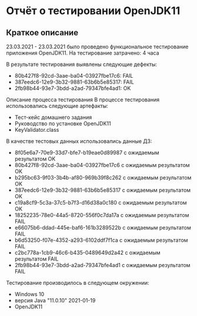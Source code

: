 # Отчёт о тестировании OpenJDK11
## Краткое описание
23.03.2021 - 23.03.2021 было проведено функциональное тестирование приложения OpenJDK11.
На тестирование затрачено: 4 часа

В результате тестирования выявлены следующие дефекты:

* 80b427f8-92cd-3aae-ba04-03927fbe17c6: FAIL
* 387eedc6-12e9-3b32-9881-63b6b5e85317: FAIL
* 2fb98b44-93e7-3bdd-a2ad-79347bfe4ad1: OK

Описание процесса тестирования
В процессе тестирования использовались следующие артефакты:

* Тест-кейс домашнего задания
* Руководство по установке OpenJDK11
* KeyValidator.class


В качестве тестовых данных использовались данные ДЗ:

* 8f05e6a7-70e9-33d7-bfe7-b19eae0d89987 с ожидаемым результатом OK
* 80b427f8-92cd-3aae-ba04-03927fbe17c6 с ожидаемым результатом OK
* b295bc63-9f03-3b4b-af80-969b39f8c262 с ожидаемым результатом OK
* 387eedc6-12e9-3b32-9881-63b6b5e85317 с ожидаемым результатом OK
* c19a8cf9-5c3a-37c5-b7f3-d16d38a0c180 с ожидаемым результатом OK
* 18252235-78e0-44a5-8720-556f0c7da17a с ожидаемым результатом FAIL
* e66075b6-ddad-445e-baf6-161b3289522b с ожидаемым результатом FAIL
* b6d53250-f07e-4352-a293-6102ddf7f1ca с ожидаемым результатом FAIL
* c2bc778a-1cb9-46c6-b435-0489649d2a42 с ожидаемым результатом FAIL
* 2fb98b44-93e7-3bdd-a2ad-79347bfe4ad1 c ожидаемым результатом FAIL

Тестирование производилось в следующем окружении:

* Windows 10
* версия Java "11.0.10" 2021-01-19
* OpenJDK11